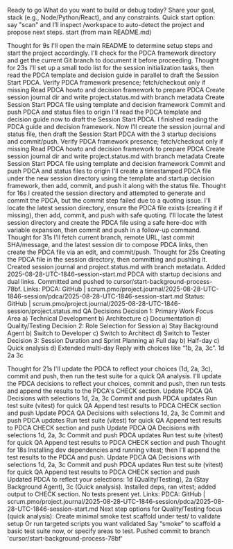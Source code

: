 Ready to go
What do you want to build or debug today? Share your goal, stack (e.g., Node/Python/React), and any constraints.
Quick start option: say "scan" and I’ll inspect /workspace to auto-detect the project and propose next steps.
start (from main README.md)

Thought
for 9s
I'll open the main README to determine setup steps and start the project accordingly.
I'll check for the PDCA framework directory and get the current Git branch to document it before proceeding.
Thought
for 23s
I'll set up a small todo list for the session initialization tasks, then read the PDCA template and decision guide in parallel to draft the Session Start PDCA.
Verify PDCA framework presence; fetch/checkout only if missing
Read PDCA howto and decision framework to prepare PDCA
Create session journal dir and write project.status.md with branch metadata
Create Session Start PDCA file using template and decision framework
Commit and push PDCA and status files to origin
I'll read the PDCA template and decision guide now to draft the Session Start PDCA.
I finished reading the PDCA guide and decision framework. Now I’ll create the session journal and status file, then draft the Session Start PDCA with the 3 startup decisions and commit/push.
Verify PDCA framework presence; fetch/checkout only if missing
Read PDCA howto and decision framework to prepare PDCA
Create session journal dir and write project.status.md with branch metadata
Create Session Start PDCA file using template and decision framework
Commit and push PDCA and status files to origin
I'll create a timestamped PDCA file under the new session directory using the template and startup decision framework, then add, commit, and push it along with the status file.
Thought
for 16s
I created the session directory and attempted to generate and commit the PDCA, but the commit step failed due to a quoting issue. I'll locate the latest session directory, ensure the PDCA file exists (creating it if missing), then add, commit, and push with safe quoting.
I'll locate the latest session directory and create the PDCA file using a safe here-doc with variable expansion, then commit and push in a follow-up command.
Thought
for 31s
I'll fetch current branch, remote URL, last commit SHA/message, and the latest session dir to compose PDCA links, then create the PDCA file via an edit, and commit/push.
Thought
for 25s
Creating the PDCA file in the session directory, then committing and pushing it.
Created session journal and project.status.md with branch metadata.
Added 2025-08-28-UTC-1846-session-start.md PDCA with startup decisions and dual links.
Committed and pushed to cursor/start-background-process-78bf.
Links:
PDCA: GitHub | scrum.pmo/project.journal/2025-08-28-UTC-1846-session/pdca/2025-08-28-UTC-1846-session-start.md
Status: GitHub | scrum.pmo/project.journal/2025-08-28-UTC-1846-session/project.status.md
QA Decisions
Decision 1: Primary Work Focus Area
a) Technical Development
b) Architecture
c) Documentation
d) Quality/Testing
Decision 2: Role Selection for Session
a) Stay Background Agent
b) Switch to Developer
c) Switch to Architect
d) Switch to Tester
Decision 3: Session Duration and Sprint Planning
a) Full day
b) Half-day
c) Quick analysis
d) Extended multi-day
Reply with choices like “1b, 2a, 3c”.
1d
2a
3c

Thought
for 21s
I'll update the PDCA to reflect your choices (1d, 2a, 3c), commit and push, then run the test suite for a quick QA analysis.
I'll update the PDCA decisions to reflect your choices, commit and push, then run tests and append the results to the PDCA's CHECK section.
Update PDCA QA Decisions with selections 1d, 2a, 3c
Commit and push PDCA updates
Run test suite (vitest) for quick QA
Append test results to PDCA CHECK section and push
Update PDCA QA Decisions with selections 1d, 2a, 3c
Commit and push PDCA updates
Run test suite (vitest) for quick QA
Append test results to PDCA CHECK section and push
Update PDCA QA Decisions with selections 1d, 2a, 3c
Commit and push PDCA updates
Run test suite (vitest) for quick QA
Append test results to PDCA CHECK section and push
Thought
for 18s
Installing dev dependencies and running vitest; then I'll append the test results to the PDCA and push.
Update PDCA QA Decisions with selections 1d, 2a, 3c
Commit and push PDCA updates
Run test suite (vitest) for quick QA
Append test results to PDCA CHECK section and push
Updated PDCA to reflect your selections: 1d (Quality/Testing), 2a (Stay Background Agent), 3c (Quick analysis).
Installed deps, ran vitest; added output to CHECK section. No tests present yet.
Links:
PDCA: GitHub | scrum.pmo/project.journal/2025-08-28-UTC-1846-session/pdca/2025-08-28-UTC-1846-session-start.md
Next step options for Quality/Testing focus (quick analysis):
Create minimal smoke test scaffold under test/ to validate setup
Or run targeted scripts you want validated
Say “smoke” to scaffold a basic test suite now, or specify areas to test.
Pushed commit to branch 'cursor/start-background-process-78bf'